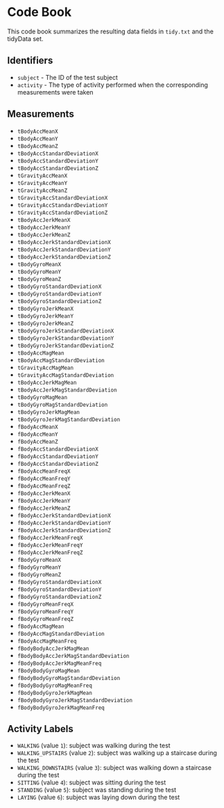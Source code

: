 # Code Book

This code book summarizes the resulting data fields in `tidy.txt` and the tidyData set.

## Identifiers

* `subject` - The ID of the test subject
* `activity` - The type of activity performed when the corresponding measurements were taken

## Measurements

* `tBodyAccMeanX`
* `tBodyAccMeanY`
* `tBodyAccMeanZ`
* `tBodyAccStandardDeviationX`
* `tBodyAccStandardDeviationY`
* `tBodyAccStandardDeviationZ`
* `tGravityAccMeanX`
* `tGravityAccMeanY`
* `tGravityAccMeanZ`
* `tGravityAccStandardDeviationX`
* `tGravityAccStandardDeviationY`
* `tGravityAccStandardDeviationZ`
* `tBodyAccJerkMeanX`
* `tBodyAccJerkMeanY`
* `tBodyAccJerkMeanZ`
* `tBodyAccJerkStandardDeviationX`
* `tBodyAccJerkStandardDeviationY`
* `tBodyAccJerkStandardDeviationZ`
* `tBodyGyroMeanX`
* `tBodyGyroMeanY`
* `tBodyGyroMeanZ`
* `tBodyGyroStandardDeviationX`
* `tBodyGyroStandardDeviationY`
* `tBodyGyroStandardDeviationZ`
* `tBodyGyroJerkMeanX`
* `tBodyGyroJerkMeanY`
* `tBodyGyroJerkMeanZ`
* `tBodyGyroJerkStandardDeviationX`
* `tBodyGyroJerkStandardDeviationY`
* `tBodyGyroJerkStandardDeviationZ`
* `tBodyAccMagMean`
* `tBodyAccMagStandardDeviation`
* `tGravityAccMagMean`
* `tGravityAccMagStandardDeviation`
* `tBodyAccJerkMagMean`
* `tBodyAccJerkMagStandardDeviation`
* `tBodyGyroMagMean`
* `tBodyGyroMagStandardDeviation`
* `tBodyGyroJerkMagMean`
* `tBodyGyroJerkMagStandardDeviation`
* `fBodyAccMeanX`
* `fBodyAccMeanY`
* `fBodyAccMeanZ`
* `fBodyAccStandardDeviationX`
* `fBodyAccStandardDeviationY`
* `fBodyAccStandardDeviationZ`
* `fBodyAccMeanFreqX`
* `fBodyAccMeanFreqY`
* `fBodyAccMeanFreqZ`
* `fBodyAccJerkMeanX`
* `fBodyAccJerkMeanY`
* `fBodyAccJerkMeanZ`
* `fBodyAccJerkStandardDeviationX`
* `fBodyAccJerkStandardDeviationY`
* `fBodyAccJerkStandardDeviationZ`
* `fBodyAccJerkMeanFreqX`
* `fBodyAccJerkMeanFreqY`
* `fBodyAccJerkMeanFreqZ`
* `fBodyGyroMeanX`
* `fBodyGyroMeanY`
* `fBodyGyroMeanZ`
* `fBodyGyroStandardDeviationX`
* `fBodyGyroStandardDeviationY`
* `fBodyGyroStandardDeviationZ`
* `fBodyGyroMeanFreqX`
* `fBodyGyroMeanFreqY`
* `fBodyGyroMeanFreqZ`
* `fBodyAccMagMean`
* `fBodyAccMagStandardDeviation`
* `fBodyAccMagMeanFreq`
* `fBodyBodyAccJerkMagMean`
* `fBodyBodyAccJerkMagStandardDeviation`
* `fBodyBodyAccJerkMagMeanFreq`
* `fBodyBodyGyroMagMean`
* `fBodyBodyGyroMagStandardDeviation`
* `fBodyBodyGyroMagMeanFreq`
* `fBodyBodyGyroJerkMagMean`
* `fBodyBodyGyroJerkMagStandardDeviation`
* `fBodyBodyGyroJerkMagMeanFreq`

## Activity Labels

* `WALKING` (value `1`): subject was walking during the test
* `WALKING_UPSTAIRS` (value `2`): subject was walking up a staircase during the test
* `WALKING_DOWNSTAIRS` (value `3`): subject was walking down a staircase during the test
* `SITTING` (value `4`): subject was sitting during the test
* `STANDING` (value `5`): subject was standing during the test
* `LAYING` (value `6`): subject was laying down during the test

